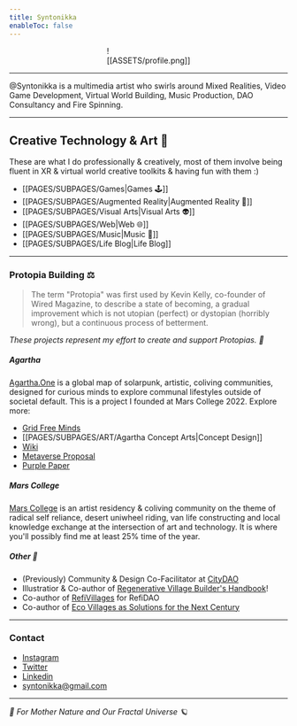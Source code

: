 ```yaml
---
title: Syntonikka
enableToc: false
---
```


<div style="width: 30%; margin: 0 auto">
![[ASSETS/profile.png]]
</div>

----
@Syntonikka is a multimedia artist who swirls around Mixed Realities, Video Game Development, Virtual World Building, Music Production, DAO Consultancy and Fire Spinning.

----
## Creative Technology & Art 🦭
These are what I do professionally & creatively, most of them involve being fluent in XR & virtual world creative toolkits & having fun with them :)
- [[PAGES/SUBPAGES/Games|Games 🕹️]]
- [[PAGES/SUBPAGES/Augmented Reality|Augmented Reality 👻]]
- [[PAGES/SUBPAGES/Visual Arts|Visual Arts 👽]]
- [[PAGES/SUBPAGES/Web|Web 🌐]]
- [[PAGES/SUBPAGES/Music|Music 🎹]]
- [[PAGES/SUBPAGES/Life Blog|Life Blog]]
----
### Protopia Building ⚖️
>The term "Protopia" was first used by Kevin Kelly, co-founder of Wired Magazine, to describe a state of becoming, a gradual improvement which is not utopian (perfect) or dystopian (horribly wrong), but a continuous process of betterment.

*These projects represent my effort to create and support Protopias. 🫧*

##### Agartha
[Agartha.One](https://agartha.one) is a global map of solarpunk, artistic, coliving communities, designed for curious minds to explore communal lifestyles outside of societal default. 
This is a project I founded at Mars College 2022. Explore more:
- [Grid Free Minds](https://agartha1.substack.com/)
- [[PAGES/SUBPAGES/ART/Agartha Concept Arts|Concept Design]]
- [Wiki](https://www.notion.so/agarthamap/Agartha-913b57d888d44b86accabd9a75bd6a05)
- [Metaverse Proposal](https://www.figma.com/file/Zoel6YzzWMF30ZrSYmlFxi/Agartha-Metaverse?type=design&node-id=0-1)
- [Purple Paper](https://www.notion.so/agarthamap/Purple-Paper-5bc5e896b16f47779904c34465f41a3b)

##### Mars College
[Mars College](https://mars.college/) is an artist residency & coliving community on the theme of radical self reliance, desert uniwheel riding, van life constructing and local knowledge exchange at the intersection of art and technology. It is where you'll possibly find me at least 25% time of the year.

##### Other 💚
- (Previously) Community & Design Co-Facilitator at [CityDAO](https://citydao.io/)
- Illustratior & Co-author of [Regenerative Village Builder's Handbook](https://treehousedao.earth/)!
- Co-author of [RefiVillages](https://mirror.xyz/0x7340F1a1e4e38F43d2FCC85cdb2b764de36B40c0/ye6fI3GDY2FJA6mNbxru2L_97OjMalhdbVjKOunq2EI) for RefiDAO
- Co-author of [Eco Villages as Solutions for the Next Century](https://medium.com/@agartha.one/eco-villages-as-solutions-for-the-next-century-fe82f7535afb)
----
### Contact
- [Instagram](https://www.instagram.com/syntonikka/)
- [Twitter](https://twitter.com/syntonikka)
- [Linkedin](https://www.linkedin.com/in/nico-shi-b38b0b91/)
- syntonikka@gmail.com
----
*🌱 For Mother Nature and Our Fractal Universe 🪐*
